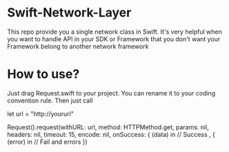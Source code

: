 # Swift-Network-Layer
This repo provide you a single network class in Swift. It's very helpful when you want to handle API in your SDK or Framework that you don't want your Framework belong to another network framework

# How to use?
Just drag Request.swift to your project. You can rename it to your coding convention rule. 
Then just call  

let url = "http://yoururl" </br>


Request().request(withURL: url, method: HTTPMethod.get, params: nil, headers: nil, timeout: 15, encode: nil, onSuccess: { (data) in
  // Success
, { (error) in
  // Fail and errors 
})

